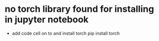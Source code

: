 # no torch library found for installing in jupyter notebook
- add code cell on to and install torch
pip install torch